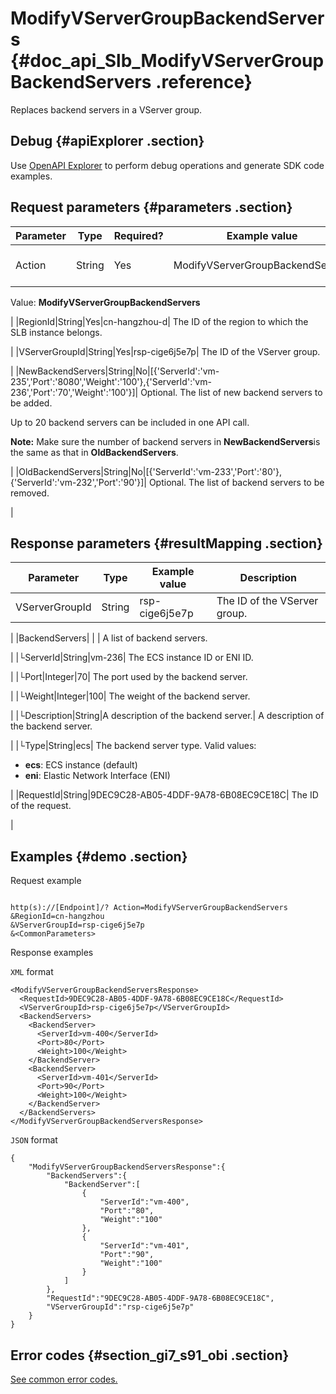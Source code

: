 # ModifyVServerGroupBackendServers {#doc_api_Slb_ModifyVServerGroupBackendServers .reference}

Replaces backend servers in a VServer group.

## Debug {#apiExplorer .section}

Use [OpenAPI Explorer](https://api.aliyun.com/#product=Slb&api=ModifyVServerGroupBackendServers) to perform debug operations and generate SDK code examples.

## Request parameters {#parameters .section}

|Parameter|Type|Required?|Example value|Description|
|---------|----|---------|-------------|-----------|
|Action|String|Yes|ModifyVServerGroupBackendServers| The name of this action.

 Value: **ModifyVServerGroupBackendServers**

 |
|RegionId|String|Yes|cn-hangzhou-d| The ID of the region to which the SLB instance belongs.

 |
|VServerGroupId|String|Yes|rsp-cige6j5e7p| The ID of the VServer group.

 |
|NewBackendServers|String|No|\[\{'ServerId':'vm-235','Port':'8080','Weight':'100'\},\{'ServerId':'vm-236','Port':'70','Weight':'100'\}\]| Optional. The list of new backend servers to be added.

 Up to 20 backend servers can be included in one API call.

 **Note:** Make sure the number of backend servers in **NewBackendServers**is the same as that in **OldBackendServers**.

 |
|OldBackendServers|String|No|\[\{'ServerId':'vm-233','Port':'80'\},\{'ServerId':'vm-232','Port':'90'\}\]| Optional. The list of backend servers to be removed.

 |

## Response parameters {#resultMapping .section}

|Parameter|Type|Example value|Description|
|---------|----|-------------|-----------|
|VServerGroupId|String|rsp-cige6j5e7p| The ID of the VServer group.

 |
|BackendServers| | | A list of backend servers.

 |
|└ServerId|String|vm-236| The ECS instance ID or ENI ID.

 |
|└Port|Integer|70| The port used by the backend server.

 |
|└Weight|Integer|100| The weight of the backend server.

 |
|└Description|String|A description of the backend server.| A description of the backend server.

 |
|└Type|String|ecs| The backend server type. Valid values:

 -   **ecs**: ECS instance \(default\)
-   **eni**: Elastic Network Interface \(ENI\)

 |
|RequestId|String|9DEC9C28-AB05-4DDF-9A78-6B08EC9CE18C| The ID of the request.

 |

## Examples {#demo .section}

Request example

``` {#request_demo}

http(s)://[Endpoint]/? Action=ModifyVServerGroupBackendServers
&RegionId=cn-hangzhou
&VServerGroupId=rsp-cige6j5e7p
&<CommonParameters>

```

Response examples

`XML` format

``` {#xml_return_success_demo}
<ModifyVServerGroupBackendServersResponse>
  <RequestId>9DEC9C28-AB05-4DDF-9A78-6B08EC9CE18C</RequestId>
  <VServerGroupId>rsp-cige6j5e7p</VServerGroupId>
  <BackendServers>
    <BackendServer>
      <ServerId>vm-400</ServerId>
      <Port>80</Port>
      <Weight>100</Weight>
    </BackendServer>
    <BackendServer>
      <ServerId>vm-401</ServerId>
      <Port>90</Port>
      <Weight>100</Weight>
    </BackendServer>
  </BackendServers>
</ModifyVServerGroupBackendServersResponse>

```

`JSON` format

``` {#json_return_success_demo}
{
	"ModifyVServerGroupBackendServersResponse":{
		"BackendServers":{
			"BackendServer":[
				{
					"ServerId":"vm-400",
					"Port":"80",
					"Weight":"100"
				},
				{
					"ServerId":"vm-401",
					"Port":"90",
					"Weight":"100"
				}
			]
		},
		"RequestId":"9DEC9C28-AB05-4DDF-9A78-6B08EC9CE18C",
		"VServerGroupId":"rsp-cige6j5e7p"
	}
}
```

## Error codes {#section_gi7_s91_obi .section}

[See common error codes.](https://error-center.alibabacloud.com/status/product/Slb)

